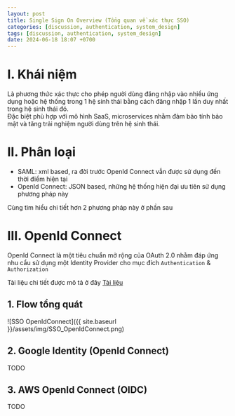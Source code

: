 ```yaml
---
layout: post
title: Single Sign On Overview (Tổng quan về xác thực SSO)
categories: [discussion, authentication, system_design]
tags: [discussion, authentication, system_design]
date: 2024-06-18 18:07 +0700
---
```


# I. Khái niệm
Là phương thức xác thực cho phép người dùng đăng nhập vào nhiều ứng dụng hoặc hệ thống trong 1 hệ sinh thái bằng cách đăng nhập 1 lần duy nhất trong hệ sinh thái đó.\
Đặc biệt phù hợp với mô hình SaaS, microservices nhằm đảm bảo tính bảo mật và tăng trải nghiệm người dùng trên hệ sinh thái.

# II. Phân loại
- SAML: xml based, ra đời trước OpenId Connect vẫn được sử dụng đến thời điểm hiện tại
- OpenId Connect: JSON based, những hệ thống hiện đại ưu tiên sử dụng phương pháp này

Cùng tìm hiểu chi tiết hơn 2 phương pháp này ở phần sau

# III. OpenId Connect
OpenId Connect là một tiêu chuẩn mở rộng của OAuth 2.0 nhằm đáp ứng nhu cầu sử dụng một Identity Provider cho mục đích `Authentication` & `Authorization`

Tài liệu chi tiết được mô tả ở đây [Tài liệu](https://openid.net/specs/openid-connect-core-1_0.html)
## 1. Flow tổng quát
![SSO OpenIdConnect]({{ site.baseurl }}/assets/img/SSO_OpenIdConnect.png)


## 2. Google Identity (OpenId Connect)
TODO
## 3. AWS OpenId Connect (OIDC)
TODO

